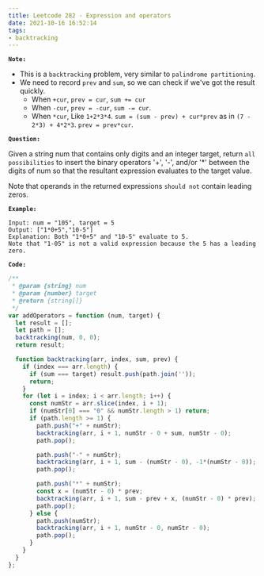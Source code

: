 ```yaml
---
title: Leetcode 282 - Expression and operators
date: 2021-10-16 16:52:14
tags:
- backtracking
---
```

**`Note:`**
- This is a `backtracking` problem, very similar to `palindrome partitioning`.
- We need to record `prev` and `sum`, so we can check if we've got the result quickly.
  - When `+cur`, `prev = cur`, `sum += cur`
  - When `-cur`, `prev = -cur`, `sum -= cur`.
  - When `*cur`, Like `1+2*3*4`. `sum = (sum - prev) + cur*prev` as in `(7 - 2*3) + 4*2*3`. `prev = prev*cur`.

**`Question:`**

Given a string num that contains only digits and an integer target, return `all possibilities` to insert the binary operators '+', '-', and/or '*' between the digits of num so that the resultant expression evaluates to the target value.

Note that operands in the returned expressions `should not` contain leading zeros.

**`Example:`**
```
Input: num = "105", target = 5
Output: ["1*0+5","10-5"]
Explanation: Both "1*0+5" and "10-5" evaluate to 5.
Note that "1-05" is not a valid expression because the 5 has a leading zero.
```

**`Code:`**
```javascript
/**
 * @param {string} num
 * @param {number} target
 * @return {string[]}
 */
var addOperators = function (num, target) {
  let result = [];
  let path = [];
  backtracking(num, 0, 0);
  return result;

  function backtracking(arr, index, sum, prev) {
    if (index === arr.length) {
      if (sum === target) result.push(path.join(''));
      return;
    }
    for (let i = index; i < arr.length; i++) {
      const numStr = arr.slice(index, i + 1);
      if (numStr[0] === "0" && numStr.length > 1) return;
      if (path.length >= 1) {
        path.push("+" + numStr);
        backtracking(arr, i + 1, numStr - 0 + sum, numStr - 0);
        path.pop();

        path.push("-" + numStr);
        backtracking(arr, i + 1, sum - (numStr - 0), -1*(numStr - 0));
        path.pop();

        path.push("*" + numStr);
        const x = (numStr - 0) * prev;
        backtracking(arr, i + 1, sum - prev + x, (numStr - 0) * prev);
        path.pop();
      } else {
        path.push(numStr);
        backtracking(arr, i + 1, numStr - 0, numStr - 0);
        path.pop();
      }
    }
  }
};
```